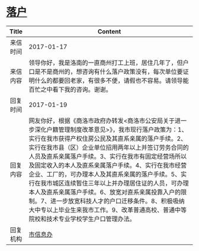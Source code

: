 # <a href="http://www.shangluo.gov.cn/zmhd/ldxxxx.jsp?urltype=leadermail.LeaderMailContentUrl&wbtreeid=1112&leadermailid=3962">落户</a>
| Title |                                                                                                                                                           Content                                                                                                                                                            |
|:-----:|------------------------------------------------------------------------------------------------------------------------------------------------------------------------------------------------------------------------------------------------------------------------------------------------------------------------------|
| 来信时间  | 2017-01-17                                                                                                                                                                                                                                                                                                                   |
| 来信内容  | 领导你好，我是洛南的一直商州打工上班，居住几年了，但户口是不是商州的，想咨询有什么落户政策没有，每次单位要证明什么的都要回老家，有很多不便，请假也不容易。请领导能百忙之中看下我的咨询。谢谢。                                                                                                                                                                                                                              |
| 回复时间  | 2017-01-19                                                                                                                                                                                                                                                                                                                   |
| 回复内容  | 网友你好，根据《商洛市政府办转发<商洛市公安局关于进一步深化户籍管理制度改革意见>》，我市现行落户政策为：1、实行在我市获得产权住房公民及其直系亲属的落户手续。2、实行在我市县（区）企业单位招用两年以上并签订劳务合同的人员及直系亲属落户手续。3、实行在我市有固定经营场所以及固定收入的本人及直系亲属落户手续。4、实行在我市经营企业、工厂的，可办理本人及其直系亲属的落户手续。5、实行在我市城区连续暂住三年以上并办理居住证的人员，可办理本人及直系亲属落户手续。6、放宽对直系亲属投靠入户的限制。7、进一步放宽科技人才的户口迁移条件。8、积极吸纳大中专以上毕业生来我市工作。9、改革普通高校、普通中等院校和技术专业学校学生户口管理办法。 |
| 回复机构  | <a href="../../categories/agencies/市信息办.md">市信息办</a>                                                                                                                                                                                                                                                                         |